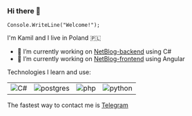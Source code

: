### Hi there 👋


`Console.WriteLine("Welcome!");`

I'm Kamil and I live in Poland 🇵🇱

- 🔭 I’m currently working on [NetBlog-backend](https://github.com/Sh0w3D/NetBlog-backend) using C#
- 🔭 I’m currently working on [NetBlog-frontend](https://github.com/Sh0w3D/NetBlog-frontend) using Angular

Technologies I learn and use:
<table>
<tr>
<td><img src="https://cdn-icons-png.flaticon.com/32/6132/6132221.png" alt="C#"></td>
<td><img src="https://cdn-icons-png.flaticon.com/32/5968/5968342.png" alt="postgres"</td>
<td><img src="https://cdn-icons-png.flaticon.com/32/5968/5968332.png" alt="php"></td>
<td><img src="https://cdn-icons-png.flaticon.com/32/5968/5968350.png" alt="python"></td>
</tr>
</table>

The fastest way to contact me is [Telegram](https://t.me/kamiloberaj)
